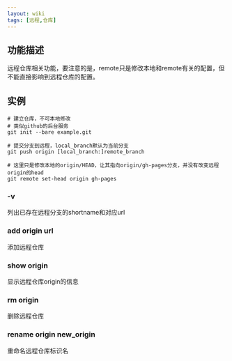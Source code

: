 ```yaml
---
layout: wiki
tags: [远程,仓库]
---
```


## 功能描述

远程仓库相关功能，要注意的是，remote只是修改本地和remote有关的配置，但不能直接影响到远程仓库的配置。

## 实例

```
# 建立仓库，不可本地修改
# 类似github的后台服务
git init --bare example.git

# 提交分支到远程，local_branch默认为当前分支
git push origin [local_branch:]remote_branch

# 这里只是修改本地的origin/HEAD，让其指向origin/gh-pages分支，并没有改变远程origin的head
git remote set-head origin gh-pages
```


### -v

列出已存在远程分支的shortname和对应url

### add origin url

添加远程仓库

### show origin

显示远程仓库origin的信息

### rm origin

删除远程仓库

### rename origin new_origin

重命名远程仓库标识名
